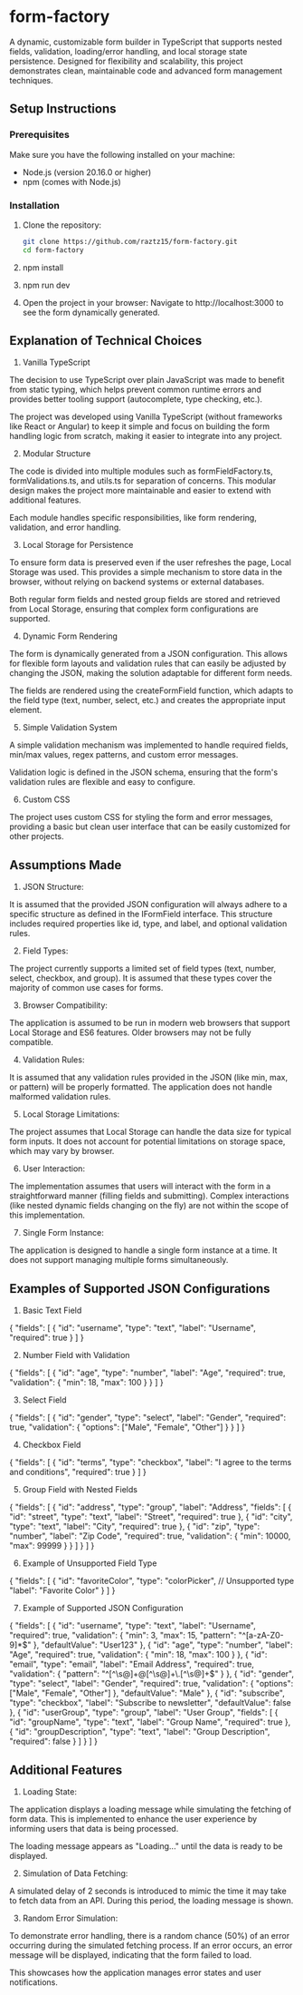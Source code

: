 # form-factory

A dynamic, customizable form builder in TypeScript that supports nested fields, validation, loading/error handling, and local storage state persistence. Designed for flexibility and scalability, this project demonstrates clean, maintainable code and advanced form management techniques.

## Setup Instructions

### Prerequisites

Make sure you have the following installed on your machine:

- Node.js (version 20.16.0 or higher)
- npm (comes with Node.js)

### Installation

1. Clone the repository:

   ```bash
   git clone https://github.com/raztz15/form-factory.git
   cd form-factory

   ```

2. npm install

3. npm run dev

4. Open the project in your browser: Navigate to http://localhost:3000 to see the form dynamically generated.

## Explanation of Technical Choices

1. Vanilla TypeScript

The decision to use TypeScript over plain JavaScript was made to benefit from static typing, which helps prevent common runtime errors and provides better tooling support (autocomplete, type checking, etc.).

The project was developed using Vanilla TypeScript (without frameworks like React or Angular) to keep it simple and focus on building the form handling logic from scratch, making it easier to integrate into any project.

2. Modular Structure

The code is divided into multiple modules such as formFieldFactory.ts, formValidations.ts, and utils.ts for separation of concerns. This modular design makes the project more maintainable and easier to extend with additional features.

Each module handles specific responsibilities, like form rendering, validation, and error handling.

3. Local Storage for Persistence

To ensure form data is preserved even if the user refreshes the page, Local Storage was used. This provides a simple mechanism to store data in the browser, without relying on backend systems or external databases.

Both regular form fields and nested group fields are stored and retrieved from Local Storage, ensuring that complex form configurations are supported.

4. Dynamic Form Rendering

The form is dynamically generated from a JSON configuration. This allows for flexible form layouts and validation rules that can easily be adjusted by changing the JSON, making the solution adaptable for different form needs.

The fields are rendered using the createFormField function, which adapts to the field type (text, number, select, etc.) and creates the appropriate input element.

5. Simple Validation System

A simple validation mechanism was implemented to handle required fields, min/max values, regex patterns, and custom error messages.

Validation logic is defined in the JSON schema, ensuring that the form's validation rules are flexible and easy to configure.

6. Custom CSS

The project uses custom CSS for styling the form and error messages, providing a basic but clean user interface that can be easily customized for other projects.

## Assumptions Made

1. JSON Structure:

It is assumed that the provided JSON configuration will always adhere to a specific structure as defined in the IFormField interface. This structure includes required properties like id, type, and label, and optional validation rules.

2. Field Types:

The project currently supports a limited set of field types (text, number, select, checkbox, and group). It is assumed that these types cover the majority of common use cases for forms.

3. Browser Compatibility:

The application is assumed to be run in modern web browsers that support Local Storage and ES6 features. Older browsers may not be fully compatible.

4. Validation Rules:

It is assumed that any validation rules provided in the JSON (like min, max, or pattern) will be properly formatted. The application does not handle malformed validation rules.

5. Local Storage Limitations:

The project assumes that Local Storage can handle the data size for typical form inputs. It does not account for potential limitations on storage space, which may vary by browser.

6. User Interaction:

The implementation assumes that users will interact with the form in a straightforward manner (filling fields and submitting). Complex interactions (like nested dynamic fields changing on the fly) are not within the scope of this implementation.

7. Single Form Instance:

The application is designed to handle a single form instance at a time. It does not support managing multiple forms simultaneously.

## Examples of Supported JSON Configurations

1. Basic Text Field

{
"fields": [
{
"id": "username",
"type": "text",
"label": "Username",
"required": true
}
]
}

2. Number Field with Validation

{
"fields": [
{
"id": "age",
"type": "number",
"label": "Age",
"required": true,
"validation": {
"min": 18,
"max": 100
}
}
]
}

3. Select Field

{
"fields": [
{
"id": "gender",
"type": "select",
"label": "Gender",
"required": true,
"validation": {
"options": ["Male", "Female", "Other"]
}
}
]
}

4. Checkbox Field

{
"fields": [
{
"id": "terms",
"type": "checkbox",
"label": "I agree to the terms and conditions",
"required": true
}
]
}

5. Group Field with Nested Fields

{
"fields": [
{
"id": "address",
"type": "group",
"label": "Address",
"fields": [
{
"id": "street",
"type": "text",
"label": "Street",
"required": true
},
{
"id": "city",
"type": "text",
"label": "City",
"required": true
},
{
"id": "zip",
"type": "number",
"label": "Zip Code",
"required": true,
"validation": {
"min": 10000,
"max": 99999
}
}
]
}
]
}

6. Example of Unsupported Field Type

{
"fields": [
{
"id": "favoriteColor",
"type": "colorPicker", // Unsupported type
"label": "Favorite Color"
}
]
}

7. Example of Supported JSON Configuration

{
"fields": [
{
"id": "username",
"type": "text",
"label": "Username",
"required": true,
"validation": {
"min": 3,
"max": 15,
"pattern": "^[a-zA-Z0-9]\*$"
      },
      "defaultValue": "User123"
    },
    {
      "id": "age",
      "type": "number",
      "label": "Age",
      "required": true,
      "validation": {
        "min": 18,
        "max": 100
      }
    },
    {
      "id": "email",
      "type": "email",
      "label": "Email Address",
      "required": true,
      "validation": {
        "pattern": "^[^\\s@]+@[^\\s@]+\\.[^\\s@]+$"
}
},
{
"id": "gender",
"type": "select",
"label": "Gender",
"required": true,
"validation": {
"options": ["Male", "Female", "Other"]
},
"defaultValue": "Male"
},
{
"id": "subscribe",
"type": "checkbox",
"label": "Subscribe to newsletter",
"defaultValue": false
},
{
"id": "userGroup",
"type": "group",
"label": "User Group",
"fields": [
{
"id": "groupName",
"type": "text",
"label": "Group Name",
"required": true
},
{
"id": "groupDescription",
"type": "text",
"label": "Group Description",
"required": false
}
]
}
]
}

## Additional Features

1. Loading State:

The application displays a loading message while simulating the fetching of form data. This is implemented to enhance the user experience by informing users that data is being processed.

The loading message appears as "Loading..." until the data is ready to be displayed.

2. Simulation of Data Fetching:

A simulated delay of 2 seconds is introduced to mimic the time it may take to fetch data from an API. During this period, the loading message is shown.

3. Random Error Simulation:

To demonstrate error handling, there is a random chance (50%) of an error occurring during the simulated fetching process. If an error occurs, an error message will be displayed, indicating that the form failed to load.

This showcases how the application manages error states and user notifications.
